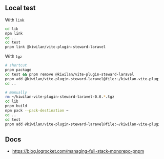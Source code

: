 ## Local test

With `link`

```bash
cd lib
npm link
cd ..
cd test
pnpm link @kiwilan/vite-plugin-steward-laravel
```

With `tgz`

```bash
# shortcut
pnpm package
cd test && pnpm remove @kiwilan/vite-plugin-steward-laravel
pnpm add @kiwilan/vite-plugin-steward-laravel@file:~/kiwilan-vite-plugin-steward-laravel-0.0.138.tgz
cd ..

# manually
rm ~/kiwilan-vite-plugin-steward-laravel-0.0.*.tgz
cd lib
pnpm build
npm pack --pack-destination ~
cd ..
cd test
pnpm add @kiwilan/vite-plugin-steward-laravel@file:~/kiwilan-vite-plugin-steward-laravel-0.0.136.tgz
```

## Docs

- <https://blog.logrocket.com/managing-full-stack-monorepo-pnpm>
